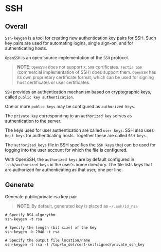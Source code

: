 # SSH

## Overall

`Ssh-keygen` is a tool for creating new authentication key pairs for SSH. Such key pairs are used for automating logins, single sign-on, and for authenticating hosts.

`OpenSSH` is an open source implementation of the `SSH` protocol.

> **NOTE**: `OpenSSH` does not support `X.509` certificates. `Tectia SSH` (commercial implementation of SSH) does support them.
> `OpenSSH` has its own proprietary certificate format, which can be used for signing host certificates or user certificates.

`SSH` provides an authentication mechanism based on cryptographic keys, called `public key authentication`. 

One or more `public keys` may be configured as `authorized keys`.  

The `private key` corresponding to an `authorized key` serves as authentication to the server. 


The keys used for user authentication are called `user keys`. SSH also uses `host keys` for authenticating hosts. Together these are called `SSH keys`.

The `authorized_keys` file in SSH specifies the `SSH keys` that can be used for logging into the user account for which the file is configured.

With OpenSSH, the `authorized keys` are by default configured in `.ssh/authorized_keys` in the user's home directory. The file lists keys that are authorized for authenticating as that user, one per line.



## Generate

Generate public/private rsa key pair

> **NOTE**: By default, generated key is placed as `~/.ssh/id_rsa`
```
# Specify RSA algorythm
ssh-keygen -t rsa

# Specify the length (bit size) of the key 
ssh-keygen -b 2048 -t rsa

# Specify the output file location/name
ssh-keygen -t rsa -f /tmp/to_del/cert-selfsigned/private_ssh_key
```









































